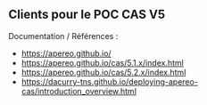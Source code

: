 ## Clients pour le POC CAS V5

Documentation / Références :

* https://apereo.github.io/
* https://apereo.github.io/cas/5.1.x/index.html
* https://apereo.github.io/cas/5.2.x/index.html
* https://dacurry-tns.github.io/deploying-apereo-cas/introduction_overview.html
